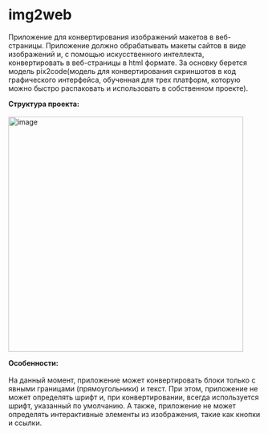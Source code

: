 # img2web

Приложение для конвертирования изображений макетов в веб-страницы. Приложение должно обрабатывать макеты сайтов в виде изображений и, с помощью искусственного интеллекта, конвертировать в веб-страницы в html формате. За основку берется модель pix2code(модель для конвертирования скриншотов в код графического интерфейса, обученная для трех платформ, которую можно быстро распаковать и использовать в собственном проекте).

<b>Структура проекта:</b>
<br>
<br>
<img width="468" alt="image" src="https://user-images.githubusercontent.com/40873716/202468846-d26097ff-7e77-485d-b072-52d88b8bd096.png">

<b>Особенности:</b>
<br><br>
На данный момент, приложение может конвертировать блоки только с явными границами (прямоугольники) и текст. При этом, приложение не может определять шрифт и, при конвертировании, всегда используется шрифт, указанный по умолчанию. А также, приложение не может определять интерактивные элементы из изображения, такие как кнопки и ссылки.

